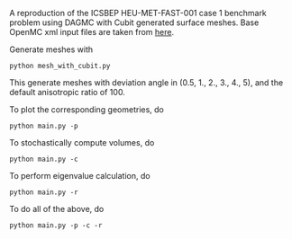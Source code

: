 A reproduction of the ICSBEP HEU-MET-FAST-001 case 1 benchmark problem using DAGMC with Cubit generated surface meshes. Base OpenMC xml input files are taken from [here](https://github.com/mit-crpg/benchmarks/tree/master/icsbep/heu-met-fast-001/openmc/case-1).

Generate meshes with 
```shell
python mesh_with_cubit.py
```

This generate meshes with deviation angle in (0.5, 1., 2., 3., 4., 5), and the default anisotropic ratio of 100.

To plot the corresponding geometries, do
```shell
python main.py -p
```

To stochastically compute volumes, do
```shell
python main.py -c
```

To perform eigenvalue calculation, do 
```shell
python main.py -r
```

To do all of the above, do
```shell
python main.py -p -c -r
```
